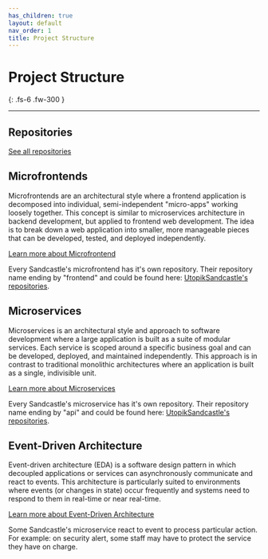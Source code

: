 ```yaml
---
has_children: true
layout: default
nav_order: 1
title: Project Structure
---
```


# Project Structure
<!-- Description here. -->
{: .fs-6 .fw-300 }

---

## Repositories
[See all repositories](https://github.com/orgs/UtopikSandcastle/repositories)

## Microfrontends
Microfrontends are an architectural style where a frontend application is decomposed into individual, semi-independent "micro-apps" working loosely together. This concept is similar to microservices architecture in backend development, but applied to frontend web development. The idea is to break down a web application into smaller, more manageable pieces that can be developed, tested, and deployed independently.

[Learn more about Microfrontend](https://en.wikipedia.org/wiki/Microfrontend)

Every Sandcastle's microfrontend has it's own repository. Their repository name ending by "frontend" and could be found here: [UtopikSandcastle's repositories](https://github.com/orgs/UtopikSandcastle/repositories).

## Microservices
Microservices is an architectural style and approach to software development where a large application is built as a suite of modular services. Each service is scoped around a specific business goal and can be developed, deployed, and maintained independently. This approach is in contrast to traditional monolithic architectures where an application is built as a single, indivisible unit. 

[Learn more about Microservices](https://en.wikipedia.org/wiki/Microservices)

Every Sandcastle's microservice has it's own repository. Their repository name ending by "api" and could be found here: [UtopikSandcastle's repositories](https://github.com/orgs/UtopikSandcastle/repositories).

## Event-Driven Architecture
Event-driven architecture (EDA) is a software design pattern in which decoupled applications or services can asynchronously communicate and react to events. This architecture is particularly suited to environments where events (or changes in state) occur frequently and systems need to respond to them in real-time or near real-time.

[Learn more about Event-Driven Architecture](https://en.wikipedia.org/wiki/Event-driven_architecture)

Some Sandcastle's microservice react to event to process particular action. For example: on security alert, some staff may have to protect the service they have on charge.